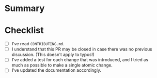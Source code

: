 <!-- Thanks for contributing 💚
Given this is a project maintained by volunteers, please read this template to not waste your time, or ours! 😁 -->

# Summary

<!-- Write a small summary about what is happening here. -->

# Checklist

- [ ] I've read `CONTRIBUTING.md`.
- [ ] I understand that this PR may be closed in case there was no previous discussion. (This doesn't apply to typos!)
- [ ] I've added a test for each change that was introduced, and I tried as much as possible to make a single atomic change.
- [ ] I've updated the documentation accordingly.
